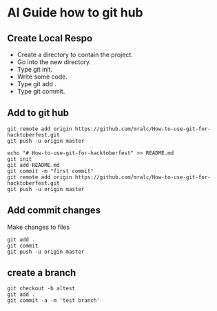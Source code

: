 # Al Guide how to git hub

## Create Local Respo 


* Create a directory to contain the project.
* Go into the new directory.
* Type git init.
* Write some code.
* Type git add .
* Type git commit.

## Add to git hub 
```
git remote add origin https://github.com/mralc/How-to-use-git-for-hacktoberfest.git
git push -u origin master
```

```
echo "# How-to-use-git-for-hacktoberfest" >> README.md
git init
git add README.md
git commit -m "first commit"
git remote add origin https://github.com/mralc/How-to-use-git-for-hacktoberfest.git
git push -u origin master
```

## Add commit changes

Make changes to files
```
git add .
git commit
git push -u origin master
```

## create a branch 
```
git checkout -b altest
git add .
git commit -a -m 'test branch'
```